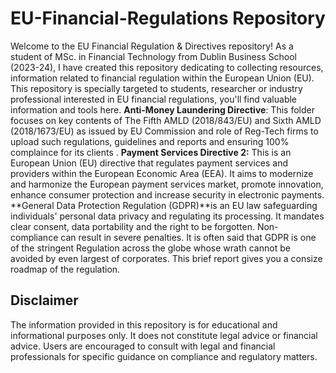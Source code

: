 # EU-Financial-Regulations Repository
Welcome to the EU Financial Regulation & Directives repository! As a student of MSc. in Financial Technology from Dublin Business School (2023-24), I have created this repository dedicating to collecting resources, information related to financial regulation within the European Union (EU). This repository is specially targeted to students, researcher or industry professional interested in EU financial regulations, you'll find valuable information and tools here.
**Anti-Money Laundering Directive**: This folder focuses on key contents of The Fifth AMLD (2018/843/EU) and Sixth AMLD (2018/1673/EU) as issued by EU Commission and role of Reg-Tech firms to upload such regulations, guidelines and reports and ensuring 100% complaince for its clients .
**Payment Services Directive 2:** This is an European Union (EU) directive that regulates payment services and providers within the European Economic Area (EEA). It aims to modernize and harmonize the European payment services market, promote innovation, enhance consumer protection and increase security in electronic payments.
**General Data Protection Regulation (GDPR)**is an EU law safeguarding individuals' personal data privacy and regulating its processing. It mandates clear consent, data portability and the right to be forgotten. Non-compliance can result in severe penalties. It is often said that GDPR is one of the stringent Regulation across the globe whose wrath cannot be avoided by even largest of corporates. This brief report gives you a consize roadmap of the regulation.



## Disclaimer

The information provided in this repository is for educational and informational purposes only. It does not constitute legal advice or financial advice. Users are encouraged to consult with legal and financial professionals for specific guidance on compliance and regulatory matters.
